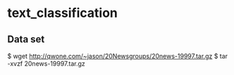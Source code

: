 # text_classification

## Data set

$ wget http://qwone.com/~jason/20Newsgroups/20news-19997.tar.gz
$ tar -xvzf 20news-19997.tar.gz

